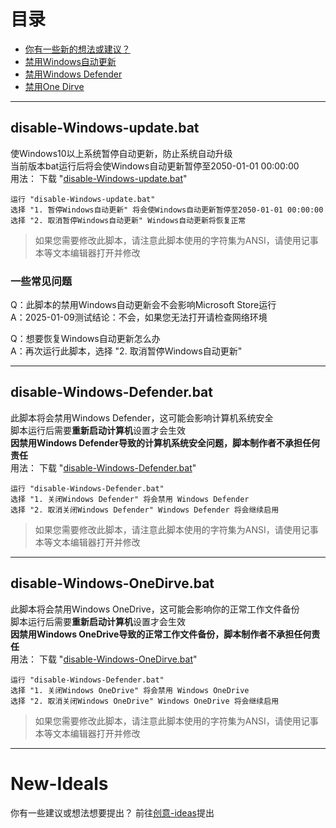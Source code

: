 # 目录
- [你有一些新的想法或建议？](https://github.com/WavesMan/Disable-automatic-Windows-update?tab=readme-ov-file#new-ideals)
- [禁用Windows自动更新](https://github.com/WavesMan/Disable-automatic-Windows-update?tab=readme-ov-file#disable-Windows-updatebat)
- [禁用Windows Defender](https://github.com/WavesMan/Disable-automatic-Windows-update?tab=readme-ov-file#disable-Windows-Defenderbat)
- [禁用One Dirve](https://github.com/WavesMan/Disable-automatic-Windows-update?tab=readme-ov-file#disable-Windows-OneDirvebat)


---
## disable-Windows-update.bat

使Windows10以上系统暂停自动更新，防止系统自动升级
<br>当前版本bat运行后将会使Windows自动更新暂停至2050-01-01 00:00:00
<br>用法：
下载 "[disable-Windows-update.bat](https://github.com/WavesMan/Disable-automatic-Windows-update/releases)"
```
运行 "disable-Windows-update.bat"
选择 "1. 暂停Windows自动更新" 将会使Windows自动更新暂停至2050-01-01 00:00:00
选择 "2. 取消暂停Windows自动更新" Windows自动更新将恢复正常
```
> 如果您需要修改此脚本，请注意此脚本使用的字符集为ANSI，请使用记事本等文本编辑器打开并修改

### 一些常见问题
<p>Q：此脚本的禁用Windows自动更新会不会影响Microsoft Store运行
<br>A：2025-01-09测试结论：不会，如果您无法打开请检查网络环境
<p>Q：想要恢复Windows自动更新怎么办
<br>A：再次运行此脚本，选择 "2. 取消暂停Windows自动更新"


---
## disable-Windows-Defender.bat

此脚本将会禁用Windows Defender，这可能会影响计算机系统安全
<br>脚本运行后需要**重新启动计算机**设置才会生效
<br>**因禁用Windows Defender导致的计算机系统安全问题，脚本制作者不承担任何责任**
<br>用法：
下载 "[disable-Windows-Defender.bat](https://github.com/WavesMan/Disable-automatic-Windows-update/releases)"
```
运行 "disable-Windows-Defender.bat"
选择 "1. 关闭Windows Defender" 将会禁用 Windows Defender
选择 "2. 取消关闭Windows Defender" Windows Defender 将会继续启用
```
> 如果您需要修改此脚本，请注意此脚本使用的字符集为ANSI，请使用记事本等文本编辑器打开并修改


---
## disable-Windows-OneDirve.bat

此脚本将会禁用Windows OneDrive，这可能会影响你的正常工作文件备份
<br>脚本运行后需要**重新启动计算机**设置才会生效
<br>**因禁用Windows OneDrive导致的正常工作文件备份，脚本制作者不承担任何责任**
<br>用法：
下载 "[disable-Windows-OneDirve.bat](https://github.com/WavesMan/Disable-automatic-Windows-update/releases)"
```
运行 "disable-Windows-Defender.bat"
选择 "1. 关闭Windows OneDrive" 将会禁用 Windows OneDrive
选择 "2. 取消关闭Windows OneDrive" Windows OneDrive 将会继续启用
```
> 如果您需要修改此脚本，请注意此脚本使用的字符集为ANSI，请使用记事本等文本编辑器打开并修改



---
# New-Ideals
你有一些建议或想法想要提出？
前往[创意-ideas](https://github.com/WavesMan/Disable-automatic-Windows-update/discussions/categories/%E5%88%9B%E6%84%8F-ideas)提出
